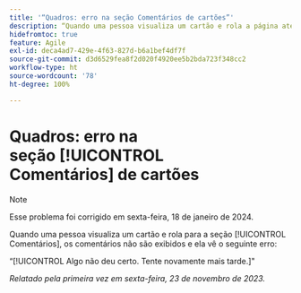 ```yaml
---
title: '“Quadros: erro na seção Comentários de cartões”'
description: “Quando uma pessoa visualiza um cartão e rola a página até a seção [!UICONTROL Comentários], os comentários não são exibidos e aparece um erro.”
hidefromtoc: true
feature: Agile
exl-id: deca4ad7-429e-4f63-827d-b6a1bef4df7f
source-git-commit: d3d6529fea8f2d020f4920ee5b2bda723f348cc2
workflow-type: ht
source-wordcount: '78'
ht-degree: 100%

---
```


# Quadros: erro na seção [!UICONTROL Comentários] de cartões

>[!NOTE]
>
>Esse problema foi corrigido em sexta-feira, 18 de janeiro de 2024.

Quando uma pessoa visualiza um cartão e rola para a seção [!UICONTROL Comentários], os comentários não são exibidos e ela vê o seguinte erro:

“[!UICONTROL Algo não deu certo. Tente novamente mais tarde.]&quot;

_Relatado pela primeira vez em sexta-feira, 23 de novembro de 2023._
